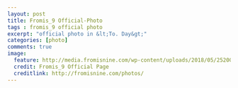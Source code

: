 ```yaml
---
layout: post
title: Fromis_9 Official-Photo
tags : fromis_9 official photo
excerpt: "official photo in &lt;To. Day&gt;"
categories: [photo]
comments: true
image:
  feature: http://media.fromisnine.com/wp-content/uploads/2018/05/25200607/fromis_9_Official-Photo.jpg
  credit: Fromis_9 Official Page
  creditlink: http://fromisnine.com/photos/
---
```


<!--
![Main Image](http://media.fromisnine.com/wp-content/uploads/2018/05/25200607/fromis_9_Official-Photo.jpg)
-->
